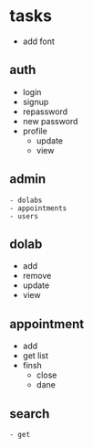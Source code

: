 # tasks 
* add font

## auth

* login
* signup
* repassword
* new password
* profile
    - update  
    - view

## admin 

    - dolabs
    - appointments
    - users

## dolab

* add
* remove
* update
* view

## appointment

* add
* get list
* finsh
    - close
    - dane
## search
    - get